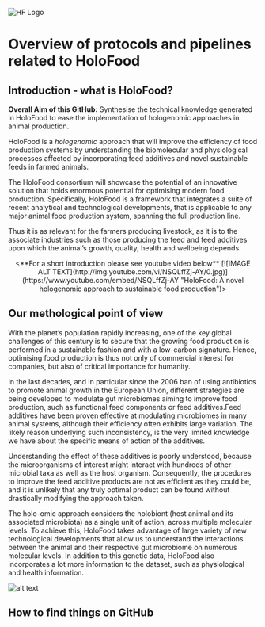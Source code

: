 ![HF Logo](https://www.holofood.eu/files/logo_only.png)
# Overview of protocols and pipelines related to HoloFood

## Introduction - what is HoloFood?
**Overall Aim of this GitHub:**
Synthesise the technical knowledge generated in HoloFood to ease the implementation of hologenomic approaches in animal production.

HoloFood is a *hologenomic* approach that will improve the efficiency of food production systems by understanding the biomolecular and physiological processes affected by incorporating feed additives and novel sustainable feeds in farmed animals.

The HoloFood consortium will showcase the potential of an innovative solution that holds enormous potential for optimising modern food production. Specifically, HoloFood is a framework that integrates a suite of recent analytical and technological developments, that is applicable to any major animal food production system, spanning the full production line.

Thus it is as relevant for the farmers producing livestock, as it is to the associate industries such as those producing the feed and feed additives upon which the animal’s growth, quality, health and wellbeing depends.

<p align="center">
<**For a short introduction please see youtube video below**
[![IMAGE ALT TEXT](http://img.youtube.com/vi/NSQLffZj-AY/0.jpg)](https://www.youtube.com/embed/NSQLffZj-AY "HoloFood: A novel hologenomic approach to sustainable food production")>
</p>


## Our methological point of view

With the planet’s population rapidly increasing, one of the key global challenges of this century is to secure that the growing food production is performed in a sustainable fashion and with a low-carbon signature. Hence, optimising food production is thus not only of commercial interest for companies, but also of critical importance for humanity.

 In the last decades, and in particular since the 2006 ban of using antibiotics to promote animal growth in the European Union, different strategies are being developed to modulate gut microbiomes aiming to improve food production, such as functional feed components or feed additives.Feed additives have been proven effective at modulating microbiomes in many animal systems, although their efficiency often exhibits large variation. The likely reason underlying such inconsistency, is the very limited knowledge we have about the specific means of action of the additives.

 Understanding the effect of these additives is poorly understood, because the microorganisms of interest might interact with hundreds of other microbial taxa as well as the host organism. Consequently, the procedures to improve the feed additive products are not as efficient as they could be, and it is unlikely that any truly optimal product can be found without drastically modifying the approach taken.

The holo-omic approach considers the holobiont (host animal and its associated microbiota) as a single unit of action, across multiple molecular levels. ​To achieve this, HoloFood takes advantage of large variety of new technological developments that allow us to understand the interactions between the animal and their respective gut microbiome on numerous molecular levels. In addition to this genetic data, HoloFood also incorporates a lot more information to the dataset, such as physiological and health information.

![alt text](https://www.holofood.eu/files/project_rationale.png)


## How to find things on GitHub

